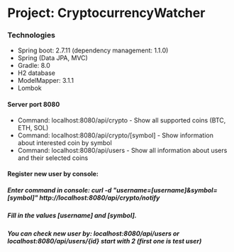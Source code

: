 # Project: CryptocurrencyWatcher

### Technologies
- Spring boot: 2.7.11 (dependency management: 1.1.0)
- Spring (Data JPA, MVC)
- Gradle: 8.0
- H2 database
- ModelMapper: 3.1.1
- Lombok

#### Server port 8080
- Command: localhost:8080/api/crypto - Show all supported coins (BTC, ETH, SOL)
- Command: localhost:8080/api/crypto/[symbol] - Show information about interested coin by symbol
- Command: localhost:8080/api/users - Show all information about users and their selected coins

#### Register new user by console: 
##### Enter command in console: curl -d "username=[username]&symbol=[symbol]" http://localhost:8080/api/crypto/notify
##### Fill in the values [username] and [symbol]. 
##### You can check new user by: localhost:8080/api/users or localhost:8080/api/users/{id} start with 2 (first one is test user)
